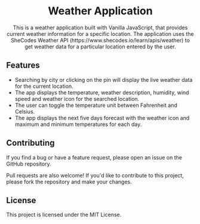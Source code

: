 
<h1 align="center">Weather Application</h1> 

<p align="center">
This is a weather application built with Vanilla JavaScript, that provides current weather information for a specific location.
The application uses the SheCodes Weather API (https://www.shecodes.io/learn/apis/weather) to get weather data for a particular location entered by the user.</p>

## Features

- Searching by city or clicking on the pin will display the live weather data for the current location.
- The app displays the temperature, weather description, humidity, wind speed and weather icon for the searched location.
- The user can toggle the temperature unit between Fahrenheit and Celsius.
- The app displays the next five days forecast with the weather icon and maximum and minimum temperatures for each day.

## Contributing

If you find a bug or have a feature request, please open an issue on the GitHub repository.

Pull requests are also welcome! If you'd like to contribute to this project, please fork the repository and make your changes.

## License

This project is licensed under the MIT License.

